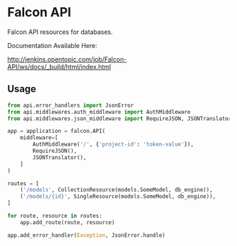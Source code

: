 Falcon API
==========

Falcon API resources for databases.

Documentation Available Here:

http://jenkins.opentopic.com/job/Falcon-API/ws/docs/_build/html/index.html

## Usage

```python
from api.error_handlers import JsonError
from api.middlewares.auth_middleware import AuthMiddleware
from api.middlewares.json_middleware import RequireJSON, JSONTranslator

app = application = falcon.API(
    middleware=[
        AuthMiddleware('/', {'project-id': 'token-value'}),
        RequireJSON(),
        JSONTranslator(),
    ]
)

routes = [
    ('/models', CollectionResource(models.SomeModel, db_engine)),
    ('/models/{id}', SingleResource(models.SomeModel, db_engine)),
]

for route, resource in routes:
    app.add_route(route, resource)

app.add_error_handler(Exception, JsonError.handle)
```
